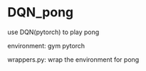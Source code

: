 # DQN_pong
use DQN(pytorch) to play pong 

environment:
gym  pytorch

wrappers.py:
wrap the environment for pong

